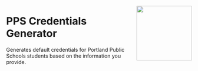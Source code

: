 <img align="right" height=150 width=150 src="https://i.imgur.com/V3C0vPd.png"/> </p>
<h1>PPS Credentials Generator</h1>
Generates default credentials for Portland Public Schools students based on the information you provide.
